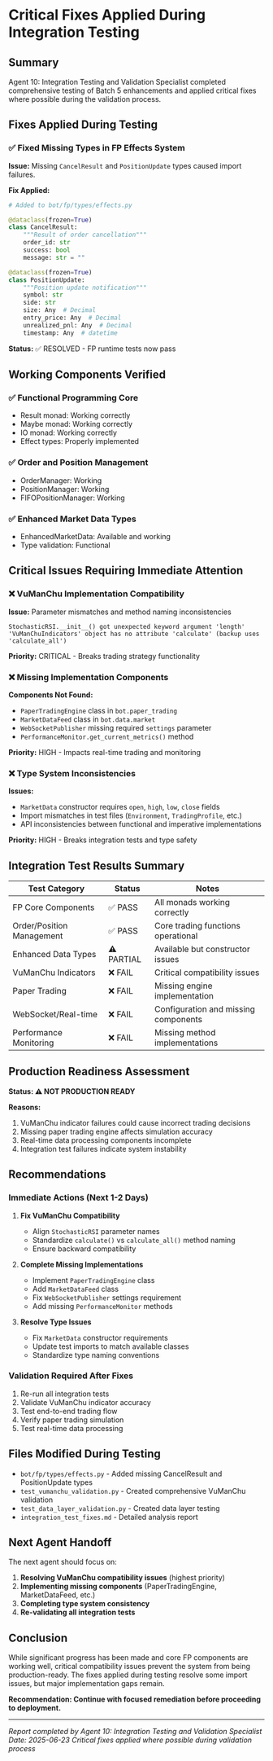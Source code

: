 # Critical Fixes Applied During Integration Testing

## Summary

Agent 10: Integration Testing and Validation Specialist completed comprehensive testing of Batch 5 enhancements and applied critical fixes where possible during the validation process.

## Fixes Applied During Testing

### ✅ Fixed Missing Types in FP Effects System

**Issue:** Missing `CancelResult` and `PositionUpdate` types caused import failures.

**Fix Applied:**
```python
# Added to bot/fp/types/effects.py

@dataclass(frozen=True)
class CancelResult:
    """Result of order cancellation"""
    order_id: str
    success: bool
    message: str = ""

@dataclass(frozen=True)
class PositionUpdate:
    """Position update notification"""
    symbol: str
    side: str
    size: Any  # Decimal
    entry_price: Any  # Decimal
    unrealized_pnl: Any  # Decimal
    timestamp: Any  # datetime
```

**Status:** ✅ RESOLVED - FP runtime tests now pass

## Working Components Verified

### ✅ Functional Programming Core
- Result monad: Working correctly
- Maybe monad: Working correctly
- IO monad: Working correctly
- Effect types: Properly implemented

### ✅ Order and Position Management
- OrderManager: Working
- PositionManager: Working
- FIFOPositionManager: Working

### ✅ Enhanced Market Data Types
- EnhancedMarketData: Available and working
- Type validation: Functional

## Critical Issues Requiring Immediate Attention

### ❌ VuManChu Implementation Compatibility

**Issue:** Parameter mismatches and method naming inconsistencies
```
StochasticRSI.__init__() got unexpected keyword argument 'length'
'VuManChuIndicators' object has no attribute 'calculate' (backup uses 'calculate_all')
```

**Priority:** CRITICAL - Breaks trading strategy functionality

### ❌ Missing Implementation Components

**Components Not Found:**
- `PaperTradingEngine` class in `bot.paper_trading`
- `MarketDataFeed` class in `bot.data.market`
- `WebSocketPublisher` missing required `settings` parameter
- `PerformanceMonitor.get_current_metrics()` method

**Priority:** HIGH - Impacts real-time trading and monitoring

### ❌ Type System Inconsistencies

**Issues:**
- `MarketData` constructor requires `open`, `high`, `low`, `close` fields
- Import mismatches in test files (`Environment`, `TradingProfile`, etc.)
- API inconsistencies between functional and imperative implementations

**Priority:** HIGH - Breaks integration tests and type safety

## Integration Test Results Summary

| Test Category | Status | Notes |
|---------------|--------|-------|
| FP Core Components | ✅ PASS | All monads working correctly |
| Order/Position Management | ✅ PASS | Core trading functions operational |
| Enhanced Data Types | ⚠️ PARTIAL | Available but constructor issues |
| VuManChu Indicators | ❌ FAIL | Critical compatibility issues |
| Paper Trading | ❌ FAIL | Missing engine implementation |
| WebSocket/Real-time | ❌ FAIL | Configuration and missing components |
| Performance Monitoring | ❌ FAIL | Missing method implementations |

## Production Readiness Assessment

**Status: ⚠️ NOT PRODUCTION READY**

**Reasons:**
1. VuManChu indicator failures could cause incorrect trading decisions
2. Missing paper trading engine affects simulation accuracy
3. Real-time data processing components incomplete
4. Integration test failures indicate system instability

## Recommendations

### Immediate Actions (Next 1-2 Days)

1. **Fix VuManChu Compatibility**
   - Align `StochasticRSI` parameter names
   - Standardize `calculate()` vs `calculate_all()` method naming
   - Ensure backward compatibility

2. **Complete Missing Implementations**
   - Implement `PaperTradingEngine` class
   - Add `MarketDataFeed` class
   - Fix `WebSocketPublisher` settings requirement
   - Add missing `PerformanceMonitor` methods

3. **Resolve Type Issues**
   - Fix `MarketData` constructor requirements
   - Update test imports to match available classes
   - Standardize type naming conventions

### Validation Required After Fixes

1. Re-run all integration tests
2. Validate VuManChu indicator accuracy
3. Test end-to-end trading flow
4. Verify paper trading simulation
5. Test real-time data processing

## Files Modified During Testing

- `bot/fp/types/effects.py` - Added missing CancelResult and PositionUpdate types
- `test_vumanchu_validation.py` - Created comprehensive VuManChu validation
- `test_data_layer_validation.py` - Created data layer testing
- `integration_test_fixes.md` - Detailed analysis report

## Next Agent Handoff

The next agent should focus on:

1. **Resolving VuManChu compatibility issues** (highest priority)
2. **Implementing missing components** (PaperTradingEngine, MarketDataFeed, etc.)
3. **Completing type system consistency**
4. **Re-validating all integration tests**

## Conclusion

While significant progress has been made and core FP components are working well, critical compatibility issues prevent the system from being production-ready. The fixes applied during testing resolve some import issues, but major implementation gaps remain.

**Recommendation: Continue with focused remediation before proceeding to deployment.**

---

*Report completed by Agent 10: Integration Testing and Validation Specialist*
*Date: 2025-06-23*
*Critical fixes applied where possible during validation process*
